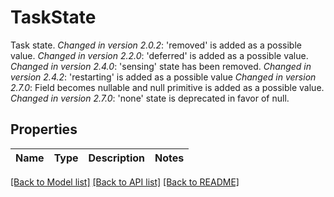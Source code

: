 # TaskState

Task state.  *Changed in version 2.0.2*&#58; 'removed' is added as a possible value.  *Changed in version 2.2.0*&#58; 'deferred' is added as a possible value.  *Changed in version 2.4.0*&#58; 'sensing' state has been removed. *Changed in version 2.4.2*&#58; 'restarting' is added as a possible value  *Changed in version 2.7.0*&#58; Field becomes nullable and null primitive is added as a possible value. *Changed in version 2.7.0*&#58; 'none' state is deprecated in favor of null. 

## Properties

Name | Type | Description | Notes
------------ | ------------- | ------------- | -------------

[[Back to Model list]](../README.md#documentation-for-models) [[Back to API list]](../README.md#documentation-for-api-endpoints) [[Back to README]](../README.md)


